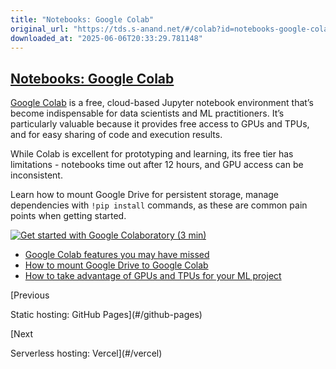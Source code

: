 ```yaml
---
title: "Notebooks: Google Colab"
original_url: "https://tds.s-anand.net/#/colab?id=notebooks-google-colab"
downloaded_at: "2025-06-06T20:33:29.781148"
---
```


[Notebooks: Google Colab](#/colab?id=notebooks-google-colab)
------------------------------------------------------------

[Google Colab](https://colab.research.google.com/) is a free, cloud-based Jupyter notebook environment that’s become indispensable for data scientists and ML practitioners. It’s particularly valuable because it provides free access to GPUs and TPUs, and for easy sharing of code and execution results.

While Colab is excellent for prototyping and learning, its free tier has limitations - notebooks time out after 12 hours, and GPU access can be inconsistent.

Learn how to mount Google Drive for persistent storage, manage dependencies with `!pip install` commands, as these are common pain points when getting started.

[![Get started with Google Colaboratory (3 min)](https://i.ytimg.com/vi_webp/inN8seMm7UI/sddefault.webp)](https://youtu.be/inN8seMm7UI)

* [Google Colab features you may have missed](https://youtu.be/rNgswRZ2C1Y)
* [How to mount Google Drive to Google Colab](https://youtu.be/8HvugBq5NKg)
* [How to take advantage of GPUs and TPUs for your ML project](https://youtu.be/tCYSce6l8gA)

[Previous

Static hosting: GitHub Pages](#/github-pages)

[Next

Serverless hosting: Vercel](#/vercel)